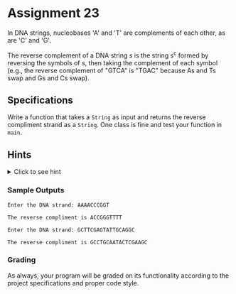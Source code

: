 # Assignment 23

In DNA strings, nucleobases 'A' and 'T' are complements of each other, as are 'C' and 'G'.

The reverse complement of a DNA string *s* is the string s<sup>c</sup> formed by reversing the symbols of *s*, then taking the complement of each symbol (e.g., the reverse complement of "GTCA" is "TGAC" because As and Ts swap and Gs and Cs swap).

## Specifications

Write a function that takes a `String` as input and returns the reverse compliment strand as a `String`. One class is fine and test your function in `main`.

## Hints

<details>
    <summary>Click to see hint</summary>

        One way to approach this is to start at the end of the given strand and work your way to the front. As you do that, take each symbol and add the complement of it to the new string. When your loop finishes (reaches the front) your new string should be the reverse complement of the original strand.
        
</details>

### Sample Outputs

```
Enter the DNA strand: AAAACCCGGT

The reverse compliment is ACCGGGTTTT
```

```
Enter the DNA strand: GCTTCGAGTATTGCAGGC

The reverse compliment is GCCTGCAATACTCGAAGC
```

### Grading

As always, your program will be graded on its functionality according to the project specifications and proper code style.
